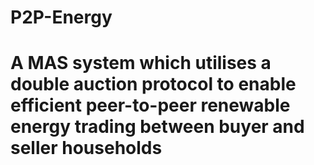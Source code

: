 # P2P-Energy

# A MAS system which utilises a double auction protocol to enable efficient peer-to-peer renewable energy trading between buyer and seller households

